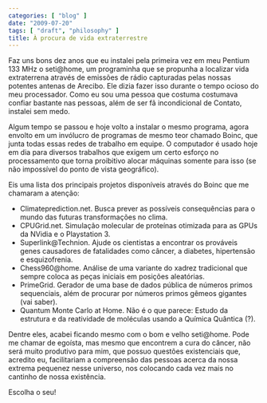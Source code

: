 ```yaml
---
categories: [ "blog" ]
date: "2009-07-20"
tags: [ "draft", "philosophy" ]
title: À procura de vida extraterrestre
---
```

Faz uns bons dez anos que eu instalei pela primeira vez em meu Pentium 133 MHz o seti@home, um programinha que se propunha a localizar vida extraterrena através de emissões de rádio capturadas pelas nossas potentes antenas de Arecibo. Ele dizia fazer isso durante o tempo ocioso do meu processador. Como eu sou uma pessoa que costuma costumava confiar bastante nas pessoas, além de ser fã incondicional de Contato, instalei sem medo.

Algum tempo se passou e hoje volto a instalar o mesmo programa, agora envolto em um invólucro de programas de mesmo teor chamado Boinc, que junta todas essas redes de trabalho em equipe. O computador é usado hoje em dia para diversos trabalhos que exigem um certo esforço no processamento que torna proibitivo alocar máquinas somente para isso (se não impossível do ponto de vista geográfico).

Eis uma lista dos principais projetos disponíveis através do Boinc que me chamaram a atenção:

  - Climateprediction.net. Busca prever as possíveis consequências para o mundo das futuras transformações no clima.
  - CPUGrid.net. Simulação molecular de proteínas otimizada para as GPUs da NVidia e o Playstation 3.
  - Superlink@Technion. Ajude os cientistas a encontrar os prováveis genes causadores de fatalidades como câncer, a diabetes, hipertensão e esquizofrenia.
  - Chess960@home. Análise de uma variante do xadrez tradicional que sempre coloca as peças iniciais em posições aleatórias.
  - PrimeGrid. Gerador de uma base de dados pública de números primos sequenciais, além de procurar por números primos gêmeos gigantes (vai saber).
  - Quantum Monte Carlo at Home. Não é o que parece: Estudo da estrutura e da reatividade de moléculas usando a Química Quântica (?).

Dentre eles, acabei ficando mesmo com o bom e velho seti@home. Pode me chamar de egoísta, mas mesmo que encontrem a cura do câncer, não será muito produtivo para mim, que possuo questões existenciais que, acredito eu, facilitariam a compreensão das pessoas acerca da nossa extrema pequenez nesse universo, nos colocando cada vez mais no cantinho de nossa existência.

Escolha o seu!
